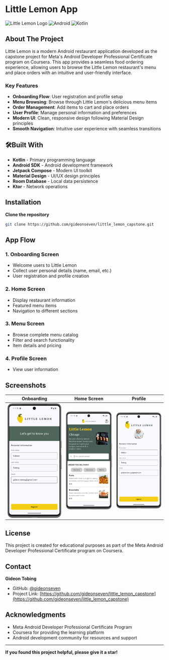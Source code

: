 # Little Lemon App

![Little Lemon Logo](https://img.shields.io/badge/Little%20Lemon-Restaurant%20App-yellow?style=for-the-badge&logo=android)
![Android](https://img.shields.io/badge/Android-3DDC84?style=for-the-badge&logo=android&logoColor=white)
![Kotlin](https://img.shields.io/badge/kotlin-%237F52FF.svg?style=for-the-badge&logo=kotlin&logoColor=white)

## About The Project

Little Lemon is a modern Android restaurant application developed as the capstone project for Meta's Android Developer Professional Certificate program on Coursera. This app provides a seamless food ordering experience, allowing users to browse the Little Lemon restaurant's menu and place orders with an intuitive and user-friendly interface.

### Key Features

- **Onboarding Flow**: User registration and profile setup
- **Menu Browsing**: Browse through Little Lemon's delicious menu items
- **Order Management**: Add items to cart and place orders
- **User Profile**: Manage personal information and preferences
- **Modern UI**: Clean, responsive design following Material Design principles
- **Smooth Navigation**: Intuitive user experience with seamless transitions

## 🛠Built With

- **Kotlin** - Primary programming language
- **Android SDK** - Android development framework
- **Jetpack Compose** - Modern UI toolkit
- **Material Design** - UI/UX design principles
- **Room Database** - Local data persistence 
- **Ktor** - Network operations

## Installation

**Clone the repository**
   ```bash
   git clone https://github.com/gideonseven/little_lemon_capstone.git
   ```
   
## App Flow

### 1. Onboarding Screen
- Welcome users to Little Lemon
- Collect user personal details (name, email, etc.)
- User registration and profile creation

### 2. Home Screen
- Display restaurant information
- Featured menu items
- Navigation to different sections

### 3. Menu Screen
- Browse complete menu catalog
- Filter and search functionality
- Item details and pricing

### 4. Profile Screen
- View user information

## Screenshots

| Onboarding | Home Screen | Profile                          |
|------------|-------------|----------------------------------|
| ![Onboarding](screenshots/onboarding.png) | ![Home](screenshots/home.png) | ![Menu](screenshots/profile.png) |

## License

This project is created for educational purposes as part of the Meta Android Developer Professional Certificate program on Coursera.

## Contact

**Gideon Tobing**
- GitHub: [@gideonseven](https://github.com/gideonseven)
- Project Link: [https://github.com/gideonseven/little_lemon_capstone](https://github.com/gideonseven/little_lemon_capstone)

## Acknowledgments

- Meta Android Developer Professional Certificate Program
- Coursera for providing the learning platform
- Android development community for resources and support

---

**If you found this project helpful, please give it a star!**